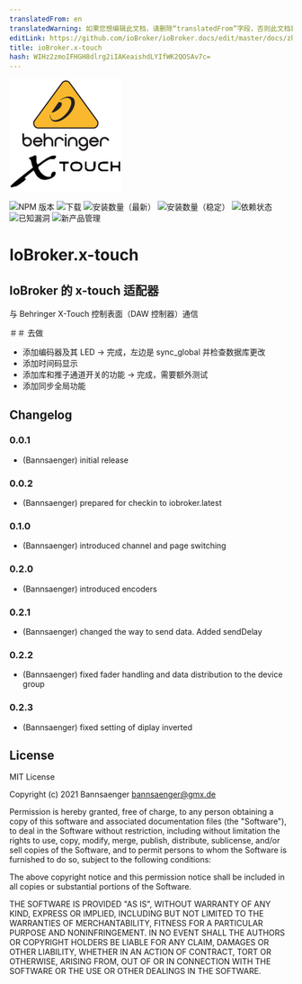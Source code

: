```yaml
---
translatedFrom: en
translatedWarning: 如果您想编辑此文档，请删除“translatedFrom”字段，否则此文档将再次自动翻译
editLink: https://github.com/ioBroker/ioBroker.docs/edit/master/docs/zh-cn/adapterref/iobroker.x-touch/README.md
title: ioBroker.x-touch
hash: WIHz2zmoIFHGH8dlrg2iIAKeaishdLYIfWK2QOSAv7c=
---
```

![商标](../../../en/adapterref/iobroker.x-touch/admin/x-touch.png)

![NPM 版本](http://img.shields.io/npm/v/iobroker.x-touch.svg)
![下载](https://img.shields.io/npm/dm/iobroker.x-touch.svg)
![安装数量（最新）](http://iobroker.live/badges/x-touch-installed.svg)
![安装数量（稳定）](http://iobroker.live/badges/x-touch-stable.svg)
![依赖状态](https://img.shields.io/david/Bannsaenger/iobroker.x-touch.svg)
![已知漏洞](https://snyk.io/test/github/Bannsaenger/ioBroker.x-touch/badge.svg)
![新产品管理](https://nodei.co/npm/iobroker.x-touch.png?downloads=true)

# IoBroker.x-touch
## IoBroker 的 x-touch 适配器
与 Behringer X-Touch 控制表面（DAW 控制器）通信

＃＃ 去做
- 添加编码器及其 LED -> 完成，左边是 sync_global 并检查数据库更改
- 添加时间码显示
- 添加库和推子通道开关的功能 -> 完成，需要额外测试
- 添加同步全局功能

## Changelog

### 0.0.1
* (Bannsaenger) initial release

### 0.0.2
* (Bannsaenger) prepared for checkin to iobroker.latest

### 0.1.0
* (Bannsaenger) introduced channel and page switching

### 0.2.0
* (Bannsaenger) introduced encoders

### 0.2.1
* (Bannsaenger) changed the way to send data. Added sendDelay

### 0.2.2
* (Bannsaenger) fixed fader handling and data distribution to the device group

### 0.2.3
* (Bannsaenger) fixed setting of diplay inverted

## License
MIT License

Copyright (c) 2021 Bannsaenger <bannsaenger@gmx.de>

Permission is hereby granted, free of charge, to any person obtaining a copy
of this software and associated documentation files (the "Software"), to deal
in the Software without restriction, including without limitation the rights
to use, copy, modify, merge, publish, distribute, sublicense, and/or sell
copies of the Software, and to permit persons to whom the Software is
furnished to do so, subject to the following conditions:

The above copyright notice and this permission notice shall be included in all
copies or substantial portions of the Software.

THE SOFTWARE IS PROVIDED "AS IS", WITHOUT WARRANTY OF ANY KIND, EXPRESS OR
IMPLIED, INCLUDING BUT NOT LIMITED TO THE WARRANTIES OF MERCHANTABILITY,
FITNESS FOR A PARTICULAR PURPOSE AND NONINFRINGEMENT. IN NO EVENT SHALL THE
AUTHORS OR COPYRIGHT HOLDERS BE LIABLE FOR ANY CLAIM, DAMAGES OR OTHER
LIABILITY, WHETHER IN AN ACTION OF CONTRACT, TORT OR OTHERWISE, ARISING FROM,
OUT OF OR IN CONNECTION WITH THE SOFTWARE OR THE USE OR OTHER DEALINGS IN THE
SOFTWARE.